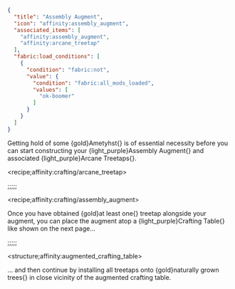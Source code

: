 ```json
{
  "title": "Assembly Augment",
  "icon": "affinity:assembly_augment",
  "associated_items": [
    "affinity:assembly_augment",
    "affinity:arcane_treetap"
  ],
  "fabric:load_conditions": [
    {
      "condition": "fabric:not",
      "value": {
        "condition": "fabric:all_mods_loaded",
        "values": [
          "ok-boomer"
        ]
      }
    }
  ]
}
```

Getting hold of some {gold}Ametyhst{} is of essential necessity before you can start constructing your {light_purple}Assembly 
Augment{} and associated {light_purple}Arcane Treetaps{}.

<recipe;affinity:crafting/arcane_treetap>

;;;;;

<recipe;affinity:crafting/assembly_augment>

Once you have obtained {gold}at least one{} treetap alongside your augment, you can place the augment atop a 
{light_purple}Crafting Table{} like shown on the next page...


;;;;;

<structure;affinity:augmented_crafting_table>

... and then continue by installing all treetaps onto {gold}naturally grown trees{} in close vicinity of the augmented
crafting table.